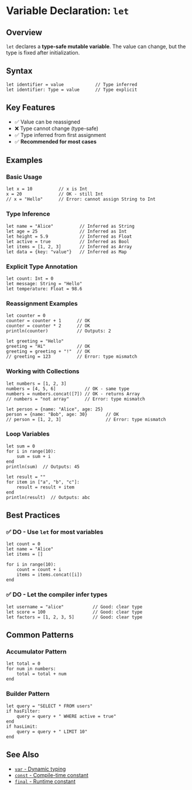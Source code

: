 # Variable Declaration: `let`

## Overview

`let` declares a **type-safe mutable variable**. The value can change, but the type is fixed after initialization.

## Syntax

```pf
let identifier = value            // Type inferred
let identifier: Type = value      // Type explicit
```

## Key Features

- ✅ Value can be reassigned
- ❌ Type cannot change (type-safe)
- ✅ Type inferred from first assignment
- ✅ **Recommended for most cases**

## Examples

### Basic Usage
```pf
let x = 10          // x is Int
x = 20              // OK - still Int
// x = "Hello"      // Error: cannot assign String to Int
```

### Type Inference
```pf
let name = "Alice"          // Inferred as String
let age = 25                // Inferred as Int
let height = 5.9            // Inferred as Float
let active = true           // Inferred as Bool
let items = [1, 2, 3]       // Inferred as Array
let data = {key: "value"}   // Inferred as Map
```

### Explicit Type Annotation
```pf
let count: Int = 0
let message: String = "Hello"
let temperature: Float = 98.6
```

### Reassignment Examples
```pf
let counter = 0
counter = counter + 1      // OK
counter = counter * 2      // OK
println(counter)           // Outputs: 2

let greeting = "Hello"
greeting = "Hi"            // OK
greeting = greeting + "!"  // OK
// greeting = 123          // Error: type mismatch
```

### Working with Collections
```pf
let numbers = [1, 2, 3]
numbers = [4, 5, 6]           // OK - same type
numbers = numbers.concat([7]) // OK - returns Array
// numbers = "not array"      // Error: type mismatch

let person = {name: "Alice", age: 25}
person = {name: "Bob", age: 30}       // OK
// person = [1, 2, 3]                 // Error: type mismatch
```

### Loop Variables
```pf
let sum = 0
for i in range(10):
    sum = sum + i
end
println(sum)  // Outputs: 45

let result = ""
for item in ["a", "b", "c"]:
    result = result + item
end
println(result)  // Outputs: abc
```

## Best Practices

### ✅ DO - Use `let` for most variables
```pf
let count = 0
let name = "Alice"
let items = []

for i in range(10):
    count = count + i
    items = items.concat([i])
end
```

### ✅ DO - Let the compiler infer types
```pf
let username = "alice"           // Good: clear type
let score = 100                  // Good: clear type
let factors = [1, 2, 3, 5]       // Good: clear type
```

## Common Patterns

### Accumulator Pattern
```pf
let total = 0
for num in numbers:
    total = total + num
end
```

### Builder Pattern
```pf
let query = "SELECT * FROM users"
if hasFilter:
    query = query + " WHERE active = true"
end
if hasLimit:
    query = query + " LIMIT 10"
end
```

## See Also

- [`var` - Dynamic typing](var.md)
- [`const` - Compile-time constant](const.md)
- [`final` - Runtime constant](final.md)
